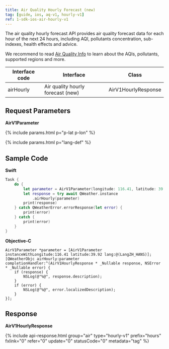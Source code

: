 ```yaml
---
title: Air Quality Hourly Forecast (new)
tag: [guide, ios, aq-v1, hourly-v1]
ref: 1-sdk-ios-air-hourly-v1
---
```


The air quality hourly forecast API provides air quality forecast data for each hour of the next 24 hours, including AQI, pollutants concentration, sub-indexes, health effects and advice.

We recommend to read [Air Quality Info](/en/docs/resource/air-info/) to learn about the AQIs, pollutants, supported regions and more.

| Interface code | Interface                 | Class       |
| --------------- | ---------------------------- | ------------ |
| airHourly | Air quality hourly forecast (new)    | AirV1HourlyResponse |

## Request Parameters

**AirV1Parameter**

{% include params.html p="p-lat p-lon" %}

{% include params.html p="lang-def" %}

## Sample Code

**Swift**

```swift
Task {
    do {
        let parameter = AirV1Parameter(longitude: 116.41, latitude: 39.92)
        let response = try await QWeather.instance
            .airHourly(parameter)
        print(response)
    } catch QWeatherError.errorResponse(let error) {
        print(error)
    } catch {
        print(error)
    }
}
```

**Objective-C**

```objc
AirV1Parameter *parameter = [AirV1Parameter instanceWithLongitude:116.41 latitude:39.92 lang:@(LangZH_HANS)];
[QWeatherObjc airHourly:parameter completionHandler:^(AirV1HourlyResponse * _Nullable response, NSError * _Nullable error) {
    if (response) {
        NSLog(@"%@", response.description);
    }
    if (error) {
        NSLog(@"%@", error.localizedDescription);
    }
}];
```

## Response

**AirV1HourlyResponse**

{% include api-response.html group="air" type="hourly-v1" prefix="hours" fxlink="0" refer="0" update="0" statusCode="0" metadata="tag"   %}

